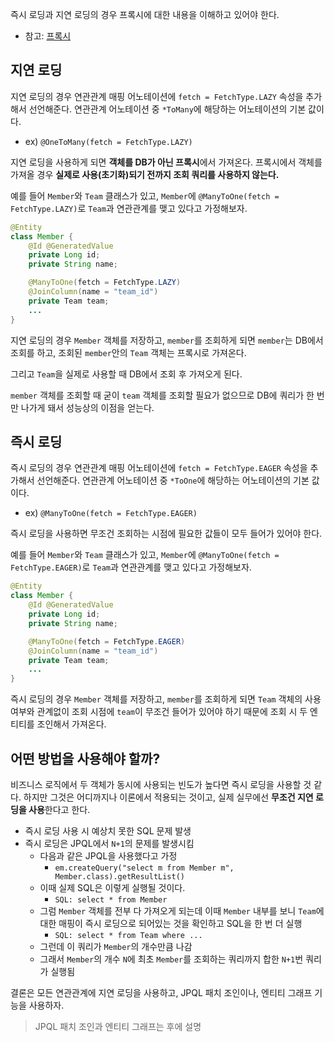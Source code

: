 즉시 로딩과 지연 로딩의 경우 프록시에 대한 내용을 이해하고 있어야 한다.
- 참고: [프록시](/JPA/[JPA]%20프록시.md)

## 지연 로딩

지연 로딩의 경우 연관관계 매핑 어노테이션에 `fetch = FetchType.LAZY` 속성을 추가해서 선언해준다. 연관관계 어노테이션 중 `*ToMany`에 해당하는 어노테이션의 기본 값이다.

- ex) `@OneToMany(fetch = FetchType.LAZY)`

지연 로딩을 사용하게 되면 **객체를 DB가 아닌 프록시**에서 가져온다. 프록시에서 객체를 가져올 경우 **실제로 사용(초기화)되기 전까지 조회 쿼리를 사용하지 않는다.**

예를 들어 `Member`와 `Team` 클래스가 있고, `Member`에 `@ManyToOne(fetch = FetchType.LAZY)`로 `Team`과 연관관계를 맺고 있다고 가정해보자.

```java
@Entity
class Member {
	@Id @GeneratedValue
	private Long id;
	private String name;

	@ManyToOne(fetch = FetchType.LAZY)
	@JoinColumn(name = "team_id")
	private Team team;
	...
}
```

지연 로딩의 경우 `Member` 객체를 저장하고, `member`를 조회하게 되면 `member`는 DB에서 조회를 하고, 조회된 `member`안의 `Team` 객체는 프록시로 가져온다.

그리고 `Team`을 실제로 사용할 때 DB에서 조회 후 가져오게 된다.


`member` 객체를 조회할 때 굳이 `team` 객체를 조회할 필요가 없으므로 DB에 쿼리가 한 번만 나가게 돼서 성능상의 이점을 얻는다.


## 즉시 로딩

즉시 로딩의 경우 연관관계 매핑 어노테이션에 `fetch = FetchType.EAGER` 속성을 추가해서 선언해준다. 연관관계 어노테이션 중 `*ToOne`에 해당하는 어노테이션의 기본 값이다.

- ex) `@ManyToOne(fetch = FetchType.EAGER)`

즉시 로딩을 사용하면 무조건 조회하는 시점에 필요한 값들이 모두 들어가 있어야 한다.

예를 들어 `Member`와 `Team` 클래스가 있고, `Member`에 `@ManyToOne(fetch = FetchType.EAGER)`로 `Team`과 연관관계를 맺고 있다고 가정해보자.

```java
@Entity
class Member {
	@Id @GeneratedValue
	private Long id;
	private String name;

	@ManyToOne(fetch = FetchType.EAGER)
	@JoinColumn(name = "team_id")
	private Team team;
	...
}
```

즉시 로딩의 경우 `Member` 객체를 저장하고, `member`를 조회하게 되면 `Team` 객체의 사용 여부와 관계없이 조회 시점에 `team`이 무조건 들어가 있어야 하기 때문에 조회 시 두 엔티티를 조인해서 가져온다.


## 어떤 방법을 사용해야 할까?

비즈니스 로직에서 두 객체가 동시에 사용되는 빈도가 높다면 즉시 로딩을 사용할 것 같다. 하지만 그것은 어디까지나 이론에서 적용되는 것이고, 실제 실무에선 **무조건 지연 로딩을 사용**한다고 한다.

- 즉시 로딩 사용 시 예상치 못한 SQL 문제 발생
- 즉시 로딩은 JPQL에서 `N+1`의 문제를 발생시킴
	- 다음과 같은 JPQL을 사용했다고 가정
		- `em.createQuery("select m from Member m", Member.class).getResultList()`
	- 이때 실제 SQL은 이렇게 실행될 것이다.
		- `SQL: select * from Member`
	- 그럼 `Member` 객체를 전부 다 가져오게 되는데 이때 `Member` 내부를 보니 `Team`에 대한 매핑이 즉시 로딩으로 되어있는 것을 확인하고 SQL을 한 번 더 실행
		- `SQL: select * from Team where ...`
	- 그런데 이 쿼리가 `Member`의 개수만큼 나감
	- 그래서 `Member`의 개수 `N`에 최초 `Member`를 조회하는 쿼리까지 합한 `N+1`번 쿼리가 실행됨

결론은 모든 연관관계에 지연 로딩을 사용하고, JPQL 패치 조인이나, 엔티티 그래프 기능을 사용하자.

> JPQL 패치 조인과 엔티티 그래프는 후에 설명